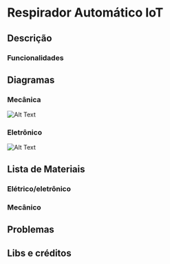 # Respirador Automático IoT

## Descrição

### Funcionalidades

## Diagramas

### Mecânica

![Alt Text](https://github.com/LeandroLimaPRO/projetos-covid-ma/blob/master/RespiradorAutomIoT/HARDWARE/Imagens/f1.jpg?raw=true)

### Eletrônico

![Alt Text](https://github.com/LeandroLimaPRO/projetos-covid-ma/blob/master/RespiradorAutomIoT/MEC%C3%82NICA/Imagens/Fluxograma%20Respirador%20-%20RAIOT%20V1.jpg?raw=true)

## Lista de Materiais

### Elétrico/eletrônico

### Mecânico

## Problemas

## Libs e créditos
